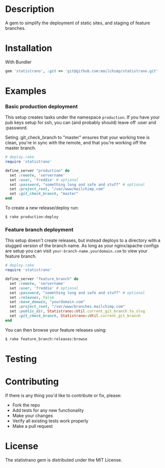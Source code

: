 Description
===========

A gem to simplify the deployment of static sites, and staging of feature branches.



Installation
============

With Bundler
```ruby
gem 'statistrano', :git => 'git@github.com:mailchimp/statistrano.git'
```


Examples
========

### Basic production deployment
This setup creates tasks under the namespace `production`. If you have your pub keys setup for ssh, you can (and probably should) leave off :user and :password.

Seting :git_check_branch to "master" ensures that your working tree is clean, you're in sync with the remote, and that you're working off the master branch.

```ruby
# deploy.rake
require 'statistrano'

define_server "production" do
  set :remote, 'servername'
  set :user, 'freddie' # optional
  set :password, "something long and safe and stuff" # optional
  set :project_root, "/var/www/mailchimp.com"
  set :git_check_branch, "master"
end
```
To create a new release/deploy run:
```bash
$ rake production:deploy
```

### Feature branch deployment
This setup doesn't create releases, but instead deploys to a directory with a slugged version of the branch name. As long as your nginx/apache configs are setup you can visit `your-branch-name.yourdomain.com` to view your feature branch.

```ruby
# deploy.rake
require 'statistrano'

define_server "feature_branch" do
  set :remote, 'servername'
  set :user, 'freddie' # optional
  set :password, "something long and safe and stuff" # optional
  set :releases, false
  set :base_domain, "yourdomain.com"
  set :project_root, "/var/www/branches.mailchimp.com"
  set :public_dir, Statistrano::Util.current_git_branch.to_slug
  set :git_check_branch, Statistrano::Util.current_git_branch
end
```

You can then browse your feature releases using:
```bash
$ rake feature_branch:releases:browse
```

Testing
=======

Contributing
============

If there is any thing you'd like to contribute or fix, please:

- Fork the repo
- Add tests for any new functionality
- Make your changes
- Verify all existing tests work properly
- Make a pull request

License
=======
The statistrano gem is distributed under the MIT License.